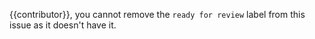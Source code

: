 {{contributor}}, you cannot remove the `ready for review` label from this issue as it doesn't have it.
